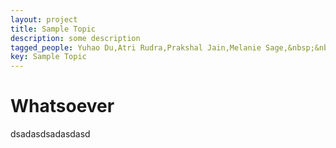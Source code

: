 ```yaml
---
layout: project
title: Sample Topic
description: some description
tagged_people: Yuhao Du,Atri Rudra,Prakshal Jain,Melanie Sage,&nbsp;&nbsp;<a href = '' target='_blank'><i class='bx bx-link-external'></i></a>,&nbsp;&nbsp;<a href = '' target='_blank'><i class='bx bx-link-external'></i></a>,&nbsp;&nbsp;<a href = 'https://developer.mozilla.org/en-US/docs/Web/JavaScript/Reference/Operators/Conditional_Operator' target='_blank'><i class='bx bx-link-external'></i></a>
key: Sample Topic
---
```


# Whatsoever
<p>dsadasdsadasdasd</p>